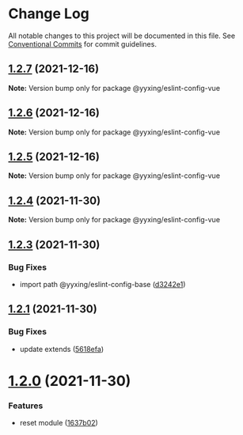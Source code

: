 # Change Log

All notable changes to this project will be documented in this file.
See [Conventional Commits](https://conventionalcommits.org) for commit guidelines.

## [1.2.7](https://github.com/yuanyuxing/eslint-config/compare/v1.2.6...v1.2.7) (2021-12-16)

**Note:** Version bump only for package @yyxing/eslint-config-vue





## [1.2.6](https://github.com/yuanyuxing/eslint-config/compare/v1.2.5...v1.2.6) (2021-12-16)

**Note:** Version bump only for package @yyxing/eslint-config-vue





## [1.2.5](https://github.com/yuanyuxing/eslint-config/compare/v1.2.4...v1.2.5) (2021-12-16)

**Note:** Version bump only for package @yyxing/eslint-config-vue





## [1.2.4](https://github.com/yuanyuxing/eslint-config/compare/v1.2.3...v1.2.4) (2021-11-30)

**Note:** Version bump only for package @yyxing/eslint-config-vue





## [1.2.3](https://github.com/yuanyuxing/eslint-config/compare/v1.2.2...v1.2.3) (2021-11-30)


### Bug Fixes

* import path @yyxing/eslint-config-base ([d3242e1](https://github.com/yuanyuxing/eslint-config/commit/d3242e19677db63e483bba8dbe106e581ca553f4))





## [1.2.1](https://github.com/yuanyuxing/eslint-config/compare/v1.2.0...v1.2.1) (2021-11-30)


### Bug Fixes

* update extends ([5618efa](https://github.com/yuanyuxing/eslint-config/commit/5618efafa06836cbe1fa05157439c7c266ffec9a))





# [1.2.0](https://github.com/yuanyuxing/eslint-config/compare/v1.1.0...v1.2.0) (2021-11-30)


### Features

* reset module ([1637b02](https://github.com/yuanyuxing/eslint-config/commit/1637b02e584a26a1de8312e5fbbcc7ca61860e36))
